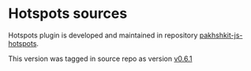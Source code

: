 # Hotspots sources
Hotspots plugin is developed and maintained in repository [pakhshkit-js-hotspots](https://github.com/vidiun/pakhshkit-js-hotspots).

This version was tagged in source repo as version [v0.6.1](https://github.com/vidiun/pakhshkit-js-hotspots/releases/tag/v0.6.1)
